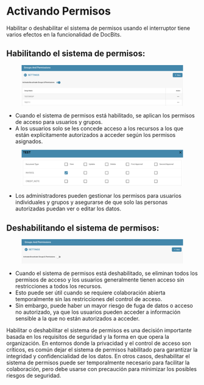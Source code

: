 # Activando Permisos

Habilitar o deshabilitar el sistema de permisos usando el interruptor tiene varios efectos en la funcionalidad de DocBits.

## **Habilitando el sistema de permisos:**

<figure><img src="../../../../../.gitbook/assets/activation-permissions1.png" alt=""><figcaption></figcaption></figure>

* Cuando el sistema de permisos está habilitado, se aplican los permisos de acceso para usuarios y grupos.
* A los usuarios solo se les concede acceso a los recursos a los que están explícitamente autorizados a acceder según los permisos asignados.

<figure><img src="../../../../../.gitbook/assets/activation-permissions2.png" alt=""><figcaption></figcaption></figure>

* Los administradores pueden gestionar los permisos para usuarios individuales y grupos y asegurarse de que solo las personas autorizadas puedan ver o editar los datos.

## Deshabilitando el sistema de permisos:

<figure><img src="../../../../../.gitbook/assets/activation-permissions3.png" alt=""><figcaption></figcaption></figure>

* Cuando el sistema de permisos está deshabilitado, se eliminan todos los permisos de acceso y los usuarios generalmente tienen acceso sin restricciones a todos los recursos.
* Esto puede ser útil cuando se requiere colaboración abierta temporalmente sin las restricciones del control de acceso.
* Sin embargo, puede haber un mayor riesgo de fuga de datos o acceso no autorizado, ya que los usuarios pueden acceder a información sensible a la que no están autorizados a acceder.

Habilitar o deshabilitar el sistema de permisos es una decisión importante basada en los requisitos de seguridad y la forma en que opera la organización. En entornos donde la privacidad y el control de acceso son críticos, es común dejar el sistema de permisos habilitado para garantizar la integridad y confidencialidad de los datos. En otros casos, deshabilitar el sistema de permisos puede ser temporalmente necesario para facilitar la colaboración, pero debe usarse con precaución para minimizar los posibles riesgos de seguridad.
